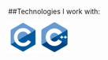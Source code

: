 ##Technologies I work with:

<img src="https://github.com/devicons/devicon/blob/master/icons/c/c-original.svg" width="60" height="60"/>

<img src="https://github.com/devicons/devicon/blob/master/icons/cplusplus/cplusplus-original.svg" width="60" height="60"/>



